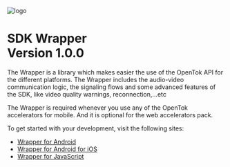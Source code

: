 ![logo](./tokbox-logo.png)

# SDK Wrapper<br/>Version 1.0.0

The Wrapper is a library which makes easier the use of the OpenTok API for the different platforms. 
The Wrapper includes the audio-video communication logic, the signaling flows and some advanced features of the SDK, like video quality warnings, reconnection,...etc

The Wrapper is required whenever you use any of the OpenTok accelerators for mobile. And it is optional for the web accelerators pack. 


To get started with your development, visit the following sites:

- [Wrapper for Android](./android/README.md)
- [Wrapper for Android for iOS](./iOS/README.md)
- [Wrapper for JavaScript](./js/README.md)
